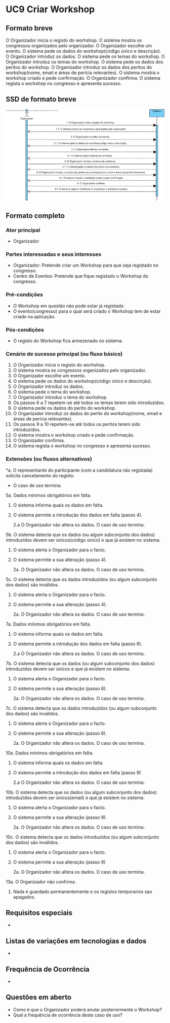 # UC9 Criar Workshop
## Formato breve
O Organizador inicia o registo do worhshop.
O sistema mostra os congressos organizados pelo organizador.
O Organizador escolhe um evento.
O sistema pede os dados do workshop(código único e descrição).
O Organizador introduz os dados.
O sistema pede os temas do workshop.
O Organizador introduz os temas do workshop.
O sistema pede os dados dos peritos do workshop.
O Organizador introduz os dados dos peritos do workshop(nome, email e áreas de perícia relevantes).
O sistema mostra o workshop criado e pede confirmação.
O Organizador confirma.
O sistema regista o workshop no congresso e apresenta sucesso.

## SSD de formato breve
![SSD_UC9.png](../../Imagens/SSD_UC9.png)

## Formato completo

### Ator principal
* Organizador

### Partes interessadas e seus interesses
+ Organizador: Pretende criar um Workshop para que seja registado no congresso.
+ Centro de Eventos: Pretende que fique registado o Workshop do congresso.

### Pré-condições
+ O Workshop em questão não pode estar já registado.
+ O evento(congresso) para o qual será criado o Workshop tem de estar criado na aplicação.


### Pós-condições
* O registo do Workshop fica armezenado no sistema.

### Cenário de sucesso principal (ou fluxo básico)
1. O Organizador inicia o registo do worhshop.
2. O sistema mostra os congressos organizados pelo organizador.
3. O Organizador escolhe um evento.
4. O sistema pede os dados do workshop(código único e descrição).
5. O Organizador introduz os dados.
6. O sistema pede o tema do workshop.
7. O Organizador introduz o tema do workshop.
8. Os passos 6 a 7 repetem-se até todos os temas terem sido introduzidos.
9. O sistema pede os dados do perito do workshop.
10. O Organizador introduz os dados do perito do workshop(nome, email e áreas de perícia relevantes).
11. Os passos 9 a 10 repetem-se até todos os peritos  terem sido introduzidos.
12. O sistema mostra o workshop criado e pede confirmação.
13. O Organizador confirma.
14. O sistema regista o workshop no congresso e apresenta sucesso.

### Extensões (ou fluxos alternativos)
\*a. O representante do participante (com a candidatura não registada) solicita cancelamento do registo.

+ O caso de uso termina.


5a. Dados mínimos obrigatórios em falta.

1. O sistema informa quais os dados em falta.
2. O sistema permite a introdução dos dados em falta (passo 4).

    2.a O Organizador não altera os dados. O caso de uso termina.


5b. O sistema detecta que os dados (ou algum subconjunto dos dados) introduzidos devem ser únicos(código único) e que já existem no sistema.

1. O sistema alerta o Organizador para o facto.
2. O sistema permite a sua alteração (passo 4).

    2a. O Organizador não altera os dados. O caso de uso termina.

5c. O sistema detecta que os dados introduzidos (ou algum subconjunto dos dados) são inválidos.

1. O sistema alerta o Organizador para o facto.
2. O sistema permite a sua alteração (passo 4).

    2a. O Organizador não altera os dados. O caso de uso termina.

7a. Dados mínimos obrigatórios em falta.

1. O sistema informa quais os dados em falta.
2. O sistema permite a introdução dos dados em falta (passo 6).

    2.a O Organizador não altera os dados. O caso de uso termina.

7b. O sistema detecta que os dados (ou algum subconjunto dos dados) introduzidos devem ser únicos e que já existem no sistema.

1. O sistema alerta o Organizador para o facto.
2. O sistema permite a sua alteração (passo 6).

    2a. O Organizador não altera os dados. O caso de uso termina.

7c. O sistema detecta que os dados introduzidos (ou algum subconjunto dos dados) são inválidos.

1. O sistema alerta o Organizador para o facto.
2. O sistema permite a sua alteração (passo 6).

    2a. O Organizador não altera os dados. O caso de uso termina.    

10a. Dados mínimos obrigatórios em falta.

1. O sistema informa quais os dados em falta.
2. O sistema permite a introdução dos dados em falta (passo 9)

    2.a O Organizador não altera os dados. O caso de uso termina.

10b. O sistema detecta que os dados (ou algum subconjunto dos dados) introduzidos devem ser únicos(email) e que já existem no sistema.

1. O sistema alerta o Organizador para o facto.
2. O sistema permite a sua alteração (passo 9).

    2a. O Organizador não altera os dados. O caso de uso termina.

10c. O sistema detecta que os dados introduzidos (ou algum subconjunto dos dados) são inválidos.

1. O sistema alerta o Organizador para o facto.
2. O sistema permite a sua alteração (passo 9)

    2a. O Organizador não altera os dados. O caso de uso termina.  

13a. O Organizador não confirma.
1. Nada é guardado permanentemente e os registos temporarios sao apagados.

## Requisitos especiais
*

## Listas de variações em tecnologias e dados
*

## Frequência de Ocorrência
*

## Questões em aberto
+ Como é que o Organizador poderá anular posteriormente o Workshop?
+ Qual a frequência de ocorrência deste caso de uso?
